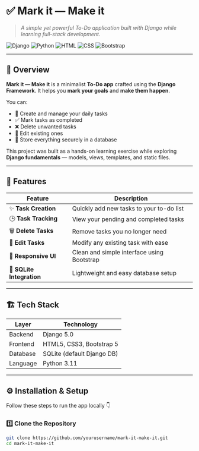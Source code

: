 # ✅ Mark it — Make it

> _A simple yet powerful To-Do application built with Django while learning full-stack development._

![Django](https://img.shields.io/badge/Django-5.0-green?style=for-the-badge&logo=django)
![Python](https://img.shields.io/badge/Python-3.11-blue?style=for-the-badge&logo=python)
![HTML](https://img.shields.io/badge/HTML-5-orange?style=for-the-badge&logo=html5)
![CSS](https://img.shields.io/badge/CSS-3-blue?style=for-the-badge&logo=css3)
![Bootstrap](https://img.shields.io/badge/Bootstrap-5-purple?style=for-the-badge&logo=bootstrap)

---

## 🌟 Overview

**Mark it — Make it** is a minimalist **To-Do app** crafted using the **Django Framework**.
It helps you **mark your goals** and **make them happen**.

You can:

- 📝 Create and manage your daily tasks
- ✅ Mark tasks as completed
- ❌ Delete unwanted tasks
- 🔄 Edit existing ones
- 💾 Store everything securely in a database

This project was built as a hands-on learning exercise while exploring **Django fundamentals** — models, views, templates, and static files.

---

## 🚀 Features

| Feature                   | Description                                |
| ------------------------- | ------------------------------------------ |
| ✨ **Task Creation**      | Quickly add new tasks to your to-do list   |
| 🕒 **Task Tracking**      | View your pending and completed tasks      |
| 🗑️ **Delete Tasks**       | Remove tasks you no longer need            |
| 🔁 **Edit Tasks**         | Modify any existing task with ease         |
| 🎨 **Responsive UI**      | Clean and simple interface using Bootstrap |
| 💾 **SQLite Integration** | Lightweight and easy database setup        |

---

## 🏗️ Tech Stack

| Layer    | Technology                 |
| -------- | -------------------------- |
| Backend  | Django 5.0                 |
| Frontend | HTML5, CSS3, Bootstrap 5   |
| Database | SQLite (default Django DB) |
| Language | Python 3.11                |

---

## ⚙️ Installation & Setup

Follow these steps to run the app locally 👇

### 1️⃣ Clone the Repository

```bash
git clone https://github.com/yourusername/mark-it-make-it.git
cd mark-it-make-it
```
